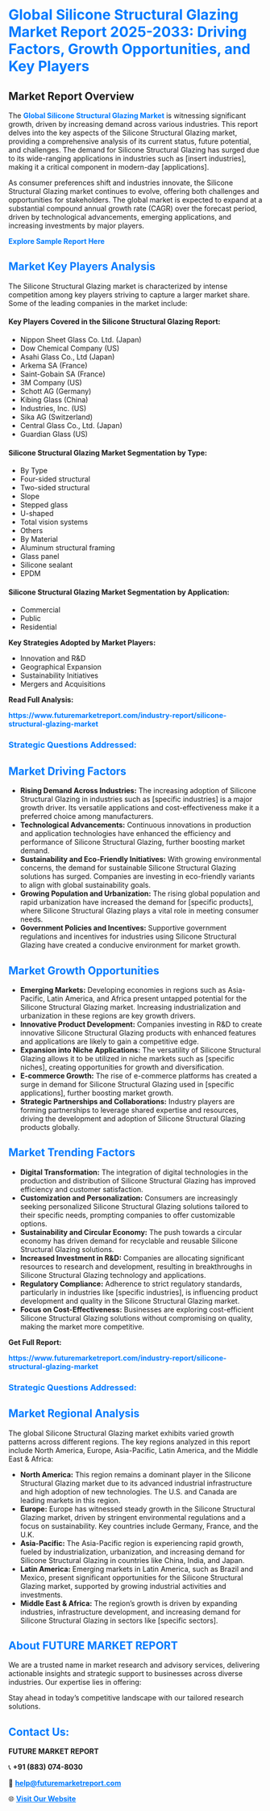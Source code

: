 <h1 style="color: #007BFF;">Global Silicone Structural Glazing Market Report 2025-2033: Driving Factors, Growth Opportunities, and Key Players</h1>

<section id="overview">
<h2>Market Report Overview</h2>
<p>The <a href="https://www.futuremarketreport.com/industry-report/silicone-structural-glazing-market" style="color: #007BFF; text-decoration: none;"><strong>Global Silicone Structural Glazing Market</strong></a> is witnessing significant growth, driven by increasing demand across various industries. This report delves into the key aspects of the Silicone Structural Glazing market, providing a comprehensive analysis of its current status, future potential, and challenges. The demand for Silicone Structural Glazing has surged due to its wide-ranging applications in industries such as [insert industries], making it a critical component in modern-day [applications].</p>
<p>As consumer preferences shift and industries innovate, the Silicone Structural Glazing market continues to evolve, offering both challenges and opportunities for stakeholders. The global market is expected to expand at a substantial compound annual growth rate (CAGR) over the forecast period, driven by technological advancements, emerging applications, and increasing investments by major players.</p>
</section>

<section id="overview">
<p><a href="https://www.futuremarketreport.com/request-sample/reportId=102293" style="color: #007BFF; text-decoration: none;"><strong>Explore Sample Report Here</strong></a></p>
</section>

<section id="key-players">
<h2 style="color: #007BFF;">Market Key Players Analysis</h2>
<p>The Silicone Structural Glazing market is characterized by intense competition among key players striving to capture a larger market share. Some of the leading companies in the market include:</p>
<h4>Key Players Covered in the Silicone Structural Glazing Report:</h4>
<ul><li>Nippon Sheet Glass Co. Ltd. (Japan)</li><li>Dow Chemical Company (US)</li><li>Asahi Glass Co., Ltd (Japan)</li><li>Arkema SA (France)</li><li>Saint-Gobain SA (France)</li><li>3M Company (US)</li><li>Schott AG (Germany)</li><li>Kibing Glass (China)</li><li>Industries, Inc. (US)</li><li>Sika AG (Switzerland)</li><li>Central Glass Co., Ltd. (Japan)</li><li>Guardian Glass (US)</li></ul>
<h4>Silicone Structural Glazing Market Segmentation by Type:</h4>
<ul><li>By Type</li><li>Four-sided structural</li><li>Two-sided structural</li><li>Slope</li><li>Stepped glass</li><li>U-shaped</li><li>Total vision systems</li><li>Others</li><li>By Material</li><li>Aluminum structural framing</li><li>Glass panel</li><li>Silicone sealant</li><li>EPDM</li></ul>

<h4>Silicone Structural Glazing Market Segmentation by Application:</h4>
<ul><li>Commercial</li><li>Public</li><li>Residential</li></ul>
<p><strong>Key Strategies Adopted by Market Players:</strong></p>
<ul>
<li>Innovation and R&D</li>
<li>Geographical Expansion</li>
<li>Sustainability Initiatives</li>
<li>Mergers and Acquisitions</li>
</ul>
</section>

<section>
<p><strong>Read Full Analysis: </strong></p><a href="https://www.futuremarketreport.com/industry-report/silicone-structural-glazing-market" style="color: #007BFF; text-decoration: none;"><strong>https://www.futuremarketreport.com/industry-report/silicone-structural-glazing-market</strong></a>
<h3 style="color: #007BFF;">Strategic Questions Addressed:</h3>
</section>

<section id="driving-factors">
<h2 style="color: #007BFF;">Market Driving Factors</h2>
<ul>
<li><strong>Rising Demand Across Industries:</strong> The increasing adoption of Silicone Structural Glazing in industries such as [specific industries] is a major growth driver. Its versatile applications and cost-effectiveness make it a preferred choice among manufacturers.</li>
<li><strong>Technological Advancements:</strong> Continuous innovations in production and application technologies have enhanced the efficiency and performance of Silicone Structural Glazing, further boosting market demand.</li>
<li><strong>Sustainability and Eco-Friendly Initiatives:</strong> With growing environmental concerns, the demand for sustainable Silicone Structural Glazing solutions has surged. Companies are investing in eco-friendly variants to align with global sustainability goals.</li>
<li><strong>Growing Population and Urbanization:</strong> The rising global population and rapid urbanization have increased the demand for [specific products], where Silicone Structural Glazing plays a vital role in meeting consumer needs.</li>
<li><strong>Government Policies and Incentives:</strong> Supportive government regulations and incentives for industries using Silicone Structural Glazing have created a conducive environment for market growth.</li>
</ul>
</section>

<section id="growth-opportunities">
<h2 style="color: #007BFF;">Market Growth Opportunities</h2>
<ul>
<li><strong>Emerging Markets:</strong> Developing economies in regions such as Asia-Pacific, Latin America, and Africa present untapped potential for the Silicone Structural Glazing market. Increasing industrialization and urbanization in these regions are key growth drivers.</li>
<li><strong>Innovative Product Development:</strong> Companies investing in R&D to create innovative Silicone Structural Glazing products with enhanced features and applications are likely to gain a competitive edge.</li>
<li><strong>Expansion into Niche Applications:</strong> The versatility of Silicone Structural Glazing allows it to be utilized in niche markets such as [specific niches], creating opportunities for growth and diversification.</li>
<li><strong>E-commerce Growth:</strong> The rise of e-commerce platforms has created a surge in demand for Silicone Structural Glazing used in [specific applications], further boosting market growth.</li>
<li><strong>Strategic Partnerships and Collaborations:</strong> Industry players are forming partnerships to leverage shared expertise and resources, driving the development and adoption of Silicone Structural Glazing products globally.</li>
</ul>
</section>

<section id="trending-factors">
<h2 style="color: #007BFF;">Market Trending Factors</h2>
<ul>
<li><strong>Digital Transformation:</strong> The integration of digital technologies in the production and distribution of Silicone Structural Glazing has improved efficiency and customer satisfaction.</li>
<li><strong>Customization and Personalization:</strong> Consumers are increasingly seeking personalized Silicone Structural Glazing solutions tailored to their specific needs, prompting companies to offer customizable options.</li>
<li><strong>Sustainability and Circular Economy:</strong> The push towards a circular economy has driven demand for recyclable and reusable Silicone Structural Glazing solutions.</li>
<li><strong>Increased Investment in R&D:</strong> Companies are allocating significant resources to research and development, resulting in breakthroughs in Silicone Structural Glazing technology and applications.</li>
<li><strong>Regulatory Compliance:</strong> Adherence to strict regulatory standards, particularly in industries like [specific industries], is influencing product development and quality in the Silicone Structural Glazing market.</li>
<li><strong>Focus on Cost-Effectiveness:</strong> Businesses are exploring cost-efficient Silicone Structural Glazing solutions without compromising on quality, making the market more competitive.</li>
</ul>
</section>

<section>
<p><strong>Get Full Report: </strong></p><a href="https://www.futuremarketreport.com/industry-report/silicone-structural-glazing-market" style="color: #007BFF; text-decoration: none;"><strong>https://www.futuremarketreport.com/industry-report/silicone-structural-glazing-market</strong></a>
<h3 style="color: #007BFF;">Strategic Questions Addressed:</h3>
</section>


<section id="regional-analysis">
<h2 style="color: #007BFF;">Market Regional Analysis</h2>
<p>The global Silicone Structural Glazing market exhibits varied growth patterns across different regions. The key regions analyzed in this report include North America, Europe, Asia-Pacific, Latin America, and the Middle East & Africa:</p>
<ul>
<li><strong>North America:</strong> This region remains a dominant player in the Silicone Structural Glazing market due to its advanced industrial infrastructure and high adoption of new technologies. The U.S. and Canada are leading markets in this region.</li>
<li><strong>Europe:</strong> Europe has witnessed steady growth in the Silicone Structural Glazing market, driven by stringent environmental regulations and a focus on sustainability. Key countries include Germany, France, and the U.K.</li>
<li><strong>Asia-Pacific:</strong> The Asia-Pacific region is experiencing rapid growth, fueled by industrialization, urbanization, and increasing demand for Silicone Structural Glazing in countries like China, India, and Japan.</li>
<li><strong>Latin America:</strong> Emerging markets in Latin America, such as Brazil and Mexico, present significant opportunities for the Silicone Structural Glazing market, supported by growing industrial activities and investments.</li>
<li><strong>Middle East & Africa:</strong> The region’s growth is driven by expanding industries, infrastructure development, and increasing demand for Silicone Structural Glazing in sectors like [specific sectors].</li>
</ul>
</section>

<footer>
<h2 style="color: #007BFF;">About FUTURE MARKET REPORT</h2>
<p>We are a trusted name in market research and advisory services, delivering actionable insights and strategic support to businesses across diverse industries. Our expertise lies in offering:</p>

<p>Stay ahead in today’s competitive landscape with our tailored research solutions.</p>

<h2 style="color: #007BFF;">Contact Us:</h2>
<p><strong>FUTURE MARKET REPORT</strong></p>
<p>📞 <strong>+91 (883) 074-8030</strong></p>
<p>📧 <strong><a href="mailto:help@futuremarketreport.com" style="color: #007BFF;">help@futuremarketreport.com</a></strong></p>
<p>🌐 <strong><a href="https://www.futuremarketreport.com/" style="color: #007BFF;">Visit Our Website</a></strong></p>
</footer>